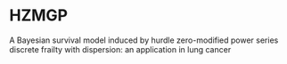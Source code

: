 # HZMGP
A Bayesian survival model induced by hurdle zero-modified power series discrete frailty with dispersion: an application in lung cancer

